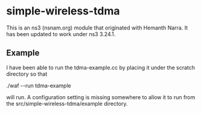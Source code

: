 simple-wireless-tdma
====================

This is an ns3 (nsnam.org) module that originated with Hemanth Narra.
It has been updated to work under ns3 3.24.1.

## Example
I have been able to run the tdma-example.cc by placing it under the 
scratch directory so that 

./waf --run tdma-example

will run. A configuration setting is missing somewhere to allow it to
run from the src/simple-wireless-tdma/example directory.
